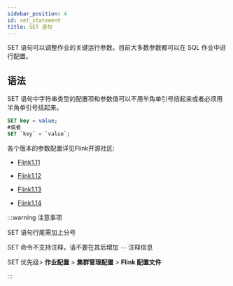 ```yaml
---
sidebar_position: 4
id: set_statement
title: SET 语句
---
```


SET 语句可以调整作业的关键运行参数。目前大多数参数都可以在 SQL 作业中进行配置。

## 语法

SET 语句中字符串类型的配置项和参数值可以不用半角单引号括起来或者必须用半角单引号括起来。

```sql
SET key = value;
#或者
SET `key` = `value`;
```

各个版本的参数配置详见Flink开源社区:

- [Flink1.11](https://nightlies.apache.org/flink/flink-docs-release-1.11/dev/table/config.html#overview)
- [Flink1.12](https://nightlies.apache.org/flink/flink-docs-release-1.12/dev/table/config.html#overview)
- [Flink1.13](https://nightlies.apache.org/flink/flink-docs-release-1.13/docs/dev/table/config/#overview)

- [Flink1.14](https://nightlies.apache.org/flink/flink-docs-release-1.14/docs/dev/table/config/#overview)

:::warning 注意事项

   SET 语句行尾需加上分号

   SET 命令不支持注释，请不要在其后增加 `--` 注释信息

   SET 优先级> **作业配置** > **集群管理配置** > **Flink 配置文件**

:::